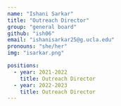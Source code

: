 ```yaml
---
name: "Ishani Sarkar"
title: "Outreach Director"
group: "general board"
github: "ish06"
email: "ishanisarkar25@g.ucla.edu"
pronouns: "she/her"
img: "isarkar.png"

positions:
  - year: 2021-2022
    title: Outreach Director
  - year: 2022-2023
    title: Outreach Director
---
```

